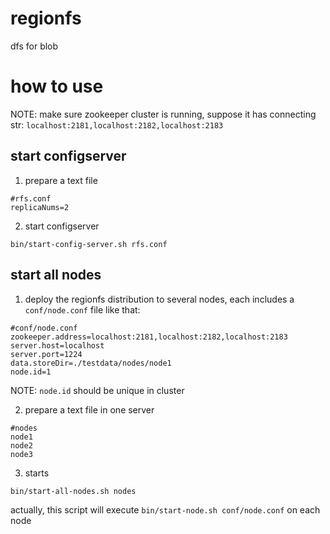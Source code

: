 # regionfs
dfs for blob

# how to use

NOTE: make sure zookeeper cluster is running, suppose it has connecting str: `localhost:2181,localhost:2182,localhost:2183`

## start configserver

1. prepare a text file
```
#rfs.conf
replicaNums=2
```
2. start configserver
```
bin/start-config-server.sh rfs.conf
```

## start all nodes

1. deploy the regionfs distribution to several nodes, each includes a `conf/node.conf` file like that:
```
#conf/node.conf
zookeeper.address=localhost:2181,localhost:2182,localhost:2183
server.host=localhost
server.port=1224
data.storeDir=./testdata/nodes/node1
node.id=1
```

NOTE: `node.id` should be unique in cluster

2. prepare a text file in one server
```
#nodes
node1
node2
node3
```

3. starts
```
bin/start-all-nodes.sh nodes
```

actually, this script will execute `bin/start-node.sh conf/node.conf` on each node

